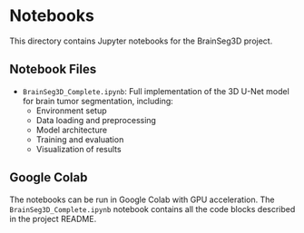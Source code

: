 # Notebooks

This directory contains Jupyter notebooks for the BrainSeg3D project.

## Notebook Files
- `BrainSeg3D_Complete.ipynb`: Full implementation of the 3D U-Net model for brain tumor segmentation, including:
  - Environment setup
  - Data loading and preprocessing
  - Model architecture
  - Training and evaluation
  - Visualization of results

## Google Colab
The notebooks can be run in Google Colab with GPU acceleration. The `BrainSeg3D_Complete.ipynb` notebook contains all the code blocks described in the project README.
